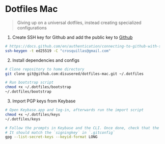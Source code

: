 # Dotfiles Mac

> Giving up on a universal dotfiles, instead creating specialized configurations

1. Create SSH key for Github and add the public key to [Github](https://github.com/settings/keys)
  ```sh
  # https://docs.github.com/en/authentication/connecting-to-github-with-ssh/generating-a-new-ssh-key-and-adding-it-to-the-ssh-agent
  ssh-keygen -t ed25519 -C "crosquillas@gmail.com"
  ```

2. Install dependencies and configs
  ```sh
  # Clone repository to home directory
  git clone git@github.com:disusered/dotfiles-mac.git ~/.dotfiles

  # Run bootstrap script
  chmod +x ~/.dotfiles/bootstrap
  ~/.dotfiles/bootstrap
  ```

3. Import PGP keys from Keybase
  ```sh
  # Open Keybase.app and log-in, afterwards run the import script
  chmod +x ~/.dotfiles/keys
  ~/.dotfiles/keys

  # Follow the prompts in Keybase and the CLI. Once done, check that the secret key was imported
  # It should match the `signingkey` in `.gitconfig`
  gpg --list-secret-keys --keyid-format LONG
  ```
